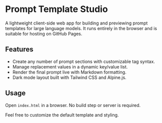 # Prompt Template Studio

A lightweight client-side web app for building and previewing prompt templates for large language models. It runs entirely in the browser and is suitable for hosting on GitHub Pages.

## Features

- Create any number of prompt sections with customizable tag syntax.
- Manage replacement values in a dynamic key/value list.
- Render the final prompt live with Markdown formatting.
- Dark mode layout built with Tailwind CSS and Alpine.js.

## Usage

Open `index.html` in a browser. No build step or server is required.

Feel free to customize the default template and styling.
